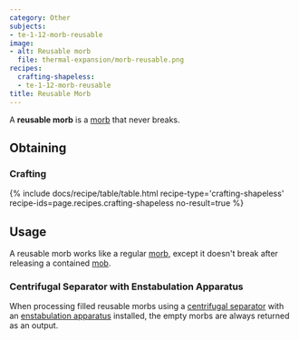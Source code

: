 ```yaml
---
category: Other
subjects:
- te-1-12-morb-reusable
image:
- alt: Reusable morb
  file: thermal-expansion/morb-reusable.png
recipes:
  crafting-shapeless:
  - te-1-12-morb-reusable
title: Reusable Morb
---
```


A **reusable morb** is a [morb](../morb/) that never breaks.


Obtaining
---------

### Crafting
{% include docs/recipe/table/table.html recipe-type='crafting-shapeless' recipe-ids=page.recipes.crafting-shapeless no-result=true %}


Usage
-----

A reusable morb works like a regular [morb](../morb/), except it doesn't
break after releasing a contained [mob](https://minecraft.gamepedia.com/Mob).

### Centrifugal Separator with Enstabulation Apparatus
When processing filled reusable morbs using a [centrifugal
separator](../centrifugal-separator/) with an
[enstabulation
apparatus](../augment-enstabulation-apparatus/) installed,
the empty morbs are always returned as an output.
